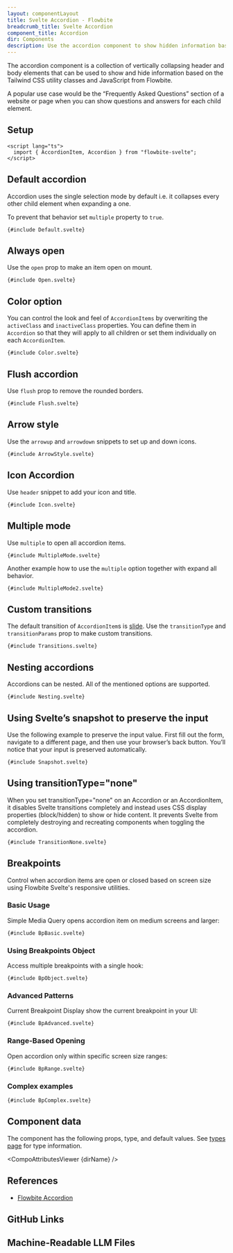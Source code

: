 ```yaml
---
layout: componentLayout
title: Svelte Accordion - Flowbite
breadcrumb_title: Svelte Accordion
component_title: Accordion
dir: Components
description: Use the accordion component to show hidden information based on the collapse and expand state of the child elements using data attribute options
---
```


<script lang="ts">
  import { CompoAttributesViewer, GitHubCompoLinks, toKebabCase, LlmLink } from '../../utils'
  import { P, A } from 'flowbite-svelte'; 
  const dirName = toKebabCase(component_title)
</script>

The accordion component is a collection of vertically collapsing header and body elements that can be used to show and hide information based on the Tailwind CSS utility classes and JavaScript from Flowbite.

A popular use case would be the “Frequently Asked Questions” section of a website or page when you can show questions and answers for each child element.

## Setup

```svelte example hideOutput
<script lang="ts">
  import { AccordionItem, Accordion } from "flowbite-svelte";
</script>
```

## Default accordion

Accordion uses the single selection mode by default i.e. it collapses every other child element when expanding a one.

To prevent that behavior set `multiple` property to `true`.

```svelte example
{#include Default.svelte}
```

## Always open

Use the `open` prop to make an item open on mount.

```svelte example
{#include Open.svelte}
```

## Color option

You can control the look and feel of `AccordionItems` by overwriting the `activeClass` and `inactiveClass` properties. You can define them in `Accordion` so that they will apply to all children or set them individually on each `AccordionItem`.

```svelte example
{#include Color.svelte}
```

## Flush accordion

Use `flush` prop to remove the rounded borders.

```svelte example
{#include Flush.svelte}
```

## Arrow style

Use the `arrowup` and `arrowdown` snippets to set up and down icons.

```svelte example
{#include ArrowStyle.svelte}
```

## Icon Accordion

Use `header` snippet to add your icon and title.

```svelte example
{#include Icon.svelte}
```

## Multiple mode

Use `multiple` to open all accordion items.

```svelte example
{#include MultipleMode.svelte}
```

Another example how to use the `multiple` option together with expand all behavior.

```svelte example class="space-y-4"
{#include MultipleMode2.svelte}
```

## Custom transitions

The default transition of `AccordionItem`s is <A href="https://svelte.dev/docs#run-time-svelte-transition-slide">slide</A>. Use the `transitionType` and `transitionParams` prop to make custom transitions.

```svelte example
{#include Transitions.svelte}
```

## Nesting accordions

Accordions can be nested. All of the mentioned options are supported.

```svelte example hideScript
{#include Nesting.svelte}
```

## Using Svelte’s snapshot to preserve the input

Use the following example to preserve the input value. First fill out the form, navigate to a different page, and then use your browser’s back button. You’ll notice that your input is preserved automatically.

```svelte example hideOutput
{#include Snapshot.svelte}
```

## Using transitionType="none"

When you set transitionType="none" on an Accordion or an AccordionItem, it disables Svelte transitions completely and instead uses CSS display properties (block/hidden) to show or hide content. It prevents Svelte from completely destroying and recreating components when toggling the accordion.

```svelte example class="h-96 space-y-4"
{#include TransitionNone.svelte}
```

## Breakpoints

Control when accordion items are open or closed based on screen size using Flowbite Svelte's responsive utilities.

### Basic Usage

Simple Media Query opens accordion item on medium screens and larger:

```svelte example
{#include BpBasic.svelte}
```

### Using Breakpoints Object

Access multiple breakpoints with a single hook:

```svelte example
{#include BpObject.svelte}
```

### Advanced Patterns

Current Breakpoint Display show the current breakpoint in your UI:

```svelte example
{#include BpAdvanced.svelte}
```

### Range-Based Opening

Open accordion only within specific screen size ranges:

```svelte example
{#include BpRange.svelte}
```

### Complex examples

```svelte example class="space-y-4"
{#include BpComplex.svelte}
```

## Component data

The component has the following props, type, and default values. See [types page](/docs/pages/typescript) for type information.

<CompoAttributesViewer {dirName} />

## References

- [Flowbite Accordion](https://flowbite.com/docs/components/accordion/)

## GitHub Links

<GitHubCompoLinks />

## Machine-Readable LLM Files

<LlmLink />
